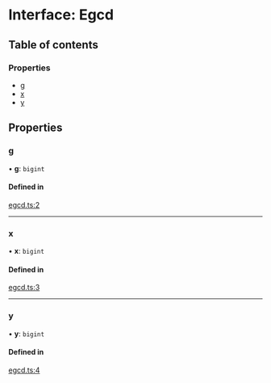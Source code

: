 # Interface: Egcd

## Table of contents

### Properties

- [g](Egcd.md#g)
- [x](Egcd.md#x)
- [y](Egcd.md#y)

## Properties

### g

• **g**: `bigint`

#### Defined in

[egcd.ts:2](https://github.com/juanelas/bigint-mod-arith/blob/5b2686b/src/ts/egcd.ts#L2)

___

### x

• **x**: `bigint`

#### Defined in

[egcd.ts:3](https://github.com/juanelas/bigint-mod-arith/blob/5b2686b/src/ts/egcd.ts#L3)

___

### y

• **y**: `bigint`

#### Defined in

[egcd.ts:4](https://github.com/juanelas/bigint-mod-arith/blob/5b2686b/src/ts/egcd.ts#L4)
